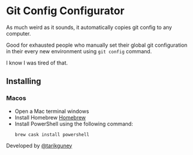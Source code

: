 # Git Config Configurator

As much weird as it sounds, it automatically copies git config to any computer.

Good for exhausted people who manually set their global git configuration in their every new environment using `git config` command.

I know I was tired of that. 

## Installing
### Macos

* Open a Mac terminal windows
* Install Homebrew [Homebrew](https://brew.sh/ "Homebrew")
* Install PowerShell using the following command:
    ``` brew
    brew cask install powershell
    ```
    
Developed by [@tarikguney](https://github.com/tarikguney)